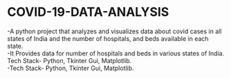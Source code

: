 # COVID-19-DATA-ANALYSIS

-A python project that analyzes and visualizes data about covid cases in all states of India and the number of hospitals, and beds available in each state. 
<br>-It Provides data for number of hospitals and beds in various states of India. Tech Stack- Python, Tkinter Gui, Matplotlib.
<br>-Tech Stack- Python, Tkinter Gui, Matplotlib.
